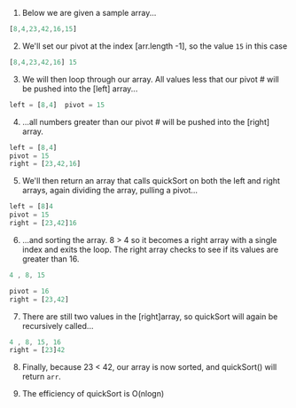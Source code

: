 1. Below we are given a sample array...
```js
[8,4,23,42,16,15]
```
2. We'll set our pivot at the index [arr.length -1], so the value `15` in this case

```js
[8,4,23,42,16] 15
```
3. We will then loop through our array. All values less that our pivot # will be pushed into the [left] array...
```js
left = [8,4]  pivot = 15
```
4. ...all numbers greater than our pivot # will be pushed into the [right] array.

```js
left = [8,4]
pivot = 15
right = [23,42,16]
```

5. We'll then return an array that calls quickSort on both the left and right arrays, again dividing the array, pulling a pivot...
```js
left = [8]4
pivot = 15
right = [23,42]16
```
6. ...and sorting the array. 8 > 4 so it becomes a right array with a single index and exits the loop. The right array checks to see if its values are greater than 16. 
```js
4 , 8, 15

pivot = 16
right = [23,42]
```
7. There are still two values in the [right]array, so quickSort will again be recursively called...

```js
4 , 8, 15, 16
right = [23]42
```
8. Finally, because 23 < 42, our array is now sorted, and quickSort() will return `arr`.

9. The efficiency of quickSort is O(nlogn)